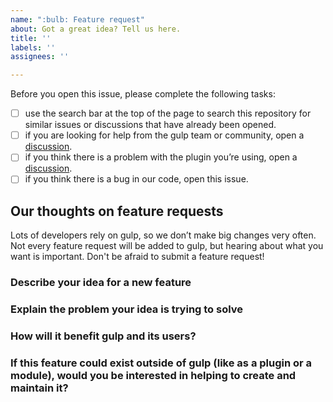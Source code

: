 ```yaml
---
name: ":bulb: Feature request"
about: Got a great idea? Tell us here.
title: ''
labels: ''
assignees: ''

---
```


Before you open this issue, please complete the following tasks:

* [ ] use the search bar at the top of the page to search this repository for similar issues or discussions that have already been opened.
* [ ] if you are looking for help from the gulp team or community, open a [discussion](https://github.com/gulpjs/gulp/discussions).
* [ ] if you think there is a problem with the plugin you’re using, open a [discussion](https://github.com/gulpjs/gulp/discussions).
* [ ] if you think there is a bug in our code, open this issue.

## Our thoughts on feature requests

Lots of developers rely on gulp, so we don’t make big changes very often. Not every feature request will be added to gulp, but hearing about what you want is important. Don't be afraid to submit a feature request!

### Describe your idea for a new feature

### Explain the problem your idea is trying to solve

### How will it benefit gulp and its users?

### If this feature could exist outside of gulp (like as a plugin or a module), would you be interested in helping to create and maintain it?
